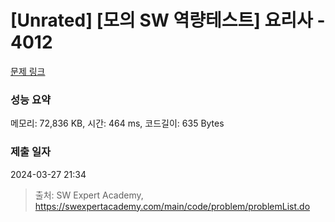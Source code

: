 # [Unrated] [모의 SW 역량테스트] 요리사 - 4012 

[문제 링크](https://swexpertacademy.com/main/code/problem/problemDetail.do?contestProbId=AWIeUtVakTMDFAVH) 

### 성능 요약

메모리: 72,836 KB, 시간: 464 ms, 코드길이: 635 Bytes

### 제출 일자

2024-03-27 21:34



> 출처: SW Expert Academy, https://swexpertacademy.com/main/code/problem/problemList.do